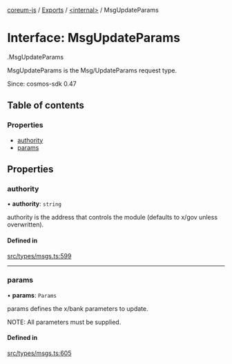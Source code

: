 [coreum-js](../README.md) / [Exports](../modules.md) / [<internal\>](../modules/internal_.md) / MsgUpdateParams

# Interface: MsgUpdateParams

[<internal>](../modules/internal_.md).MsgUpdateParams

MsgUpdateParams is the Msg/UpdateParams request type.

Since: cosmos-sdk 0.47

## Table of contents

### Properties

- [authority](internal_.MsgUpdateParams-2.md#authority)
- [params](internal_.MsgUpdateParams-2.md#params)

## Properties

### authority

• **authority**: `string`

authority is the address that controls the module (defaults to x/gov unless overwritten).

#### Defined in

[src/types/msgs.ts:599](https://github.com/PulsaraIO/coreum-js/blob/63824e3/src/types/msgs.ts#L599)

___

### params

• **params**: `Params`

params defines the x/bank parameters to update.

NOTE: All parameters must be supplied.

#### Defined in

[src/types/msgs.ts:605](https://github.com/PulsaraIO/coreum-js/blob/63824e3/src/types/msgs.ts#L605)
